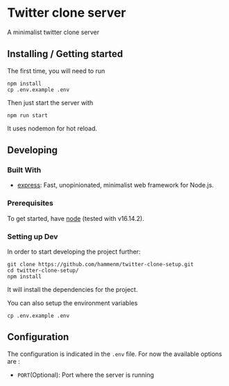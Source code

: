 # Twitter clone server

A minimalist twitter clone server

## Installing / Getting started

The first time, you will need to run

```shell
npm install
cp .env.example .env
```

Then just start the server with

```shell
npm run start
```
It uses nodemon for hot reload.

## Developing

### Built With

- [express](https://expressjs.com/fr/): Fast, unopinionated, minimalist web 
framework for Node.js.

### Prerequisites

To get started, have [node](https://nodejs.org/en/) (tested with v16.14.2).

### Setting up Dev

In order to start developing the project further:

```shell
git clone https://github.com/hammenm/twitter-clone-setup.git
cd twitter-clone-setup/
npm install
```

It will install the dependencies for the project.

You can also setup the environment variables

```shell
cp .env.example .env
```

## Configuration

The configuration is indicated in the `.env` file. For now the available options are :

- `PORT`(Optional): Port where the server is running

